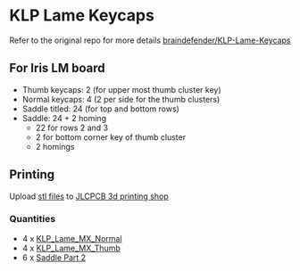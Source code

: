# KLP Lame Keycaps
Refer to the original repo for more details [braindefender/KLP-Lame-Keycaps](https://github.com/braindefender/KLP-Lame-Keycaps)

## For Iris LM board 
- Thumb keycaps: 2 (for upper most thumb cluster key)
- Normal keycaps: 4 (2 per side for the thumb clusters)
- Saddle titled: 24 (for top and bottom rows)
- Saddle: 24 + 2 homing
    - 22 for rows 2 and 3
    - 2 for bottom corner key of thumb cluster
    - 2 homings


## Printing 
Upload [stl files](/stl/) to [JLCPCB 3d printing shop](https://jlc3dp.com/3d-printing-quote?spm=Jlc3dp.introduction_SLA.1005)

### Quantities
- 4 x [KLP_Lame_MX_Normal](/stl/KLP_Lame_MX_Normal.stl)
- 4 x [KLP_Lame_MX_Thumb](/stl/KLP_Lame_MX_Thumb.stl)
- 6 x [Saddle Part 2](/stl/saddle2.stl)